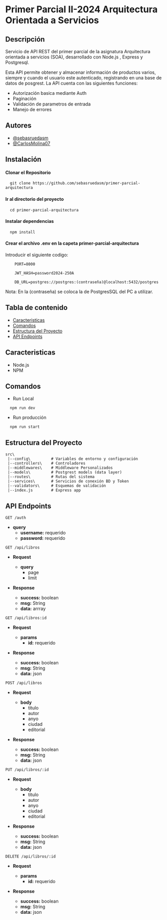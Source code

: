 # Primer Parcial II-2024 Arquitectura Orientada a Servicios

## Descripción

Servicio de API REST del primer parcial de la asignatura Arquitectura orientada a servicios (SOA), desarrollado con Node.js , Express y Postgresql.

Esta API permite obtener y almacenar información de productos varios, siempre y cuando el usuario este autenticado, registrando en una base de datos de posgrest. La API cuenta con las siguientes funciones:

- Autorización basica mediante Auth
- Paginación
- Validación de parametros de entrada
- Manejo de errores
  
## Autores

- [@sebasruedasm](https://github.com/sebasruedasm)
- [@CarlosMolina07](https://github.com/CarlosMolina07)


## Instalación

#### Clonar el Repositorio

```
  git clone https://github.com/sebasruedasm/primer-parcial-arquitectura
```

#### Ir al directorio del proyecto

```
  cd primer-parcial-arquitectura
```

#### Instalar dependencias

```
  npm install
```

#### Crear el archivo .env en la capeta primer-parcial-arquitectura

Introducir el siguiente codigo:

```
    PORT=8000

    JWT_HASH=password2024-250A

    DB_URL=postgres://postgres:(contraseña)@localhost:5432/postgres
```

Nota: En la (contraseña) se coloca la de PostgresSQL del PC a utilizar.
## Tabla de contenido

- [Caracteristicas](#Caracteristicas)
- [Comandos](#Comandos)
- [Estructura del Proyecto](#Estructura-del-Proyecto)
- [API Endpoints](#API-Endpoints)

## Caracteristicas

- Node.js
- NPM

## Comandos

- Run Local
```
  npm run dev
```

- Run producción

```
  npm run start
```

## Estructura del Proyecto

```
src\
 |--config\         # Variables de entorno y configuración 
 |--controllers\    # Controladores 
 |--middlewares\    # Middleware Personalizados
 |--models\         # Postgrest models (data layer) 
 |--routes\         # Rutas del sistema
 |--services\       # Servicios de conexión BD y Token 
 |--validators\     # Esquemas de validación
 |--index.js        # Express app
```

## API Endpoints

`GET /auth`

- **query**
  - **username:** requerido
  - **password:** requerido

`GET /api/libros`

- **Request**
  - **query**
    - page
    - limit

- **Response**
  - **success:** boolean
  - **msg:** String
  - **data:** arrray

`GET /api/libros:id`

- **Request**
  - **params**
    - **id:** requerido

- **Response**
  - **success:** boolean
  - **msg:** String
  - **data:** json

`POST /api/libros`

- **Request**
  - **body**
    - titulo
    - autor
    - anyo
    - ciudad
    - editorial

- **Response**
  - **success:** boolean
  - **msg:** String
  - **data:** json

`PUT /api/libros/:id`

- **Request**
  - **body**
    - titulo
    - autor
    - anyo
    - ciudad
    - editorial

- **Response**
  - **success:** boolean
  - **msg:** String
  - **data:** json

`DELETE /api/libros/:id`

- **Request**
  - **params**
    - **id:** requerido

- **Response**
  - **success:** boolean
  - **msg:** String
  - **data:** json
